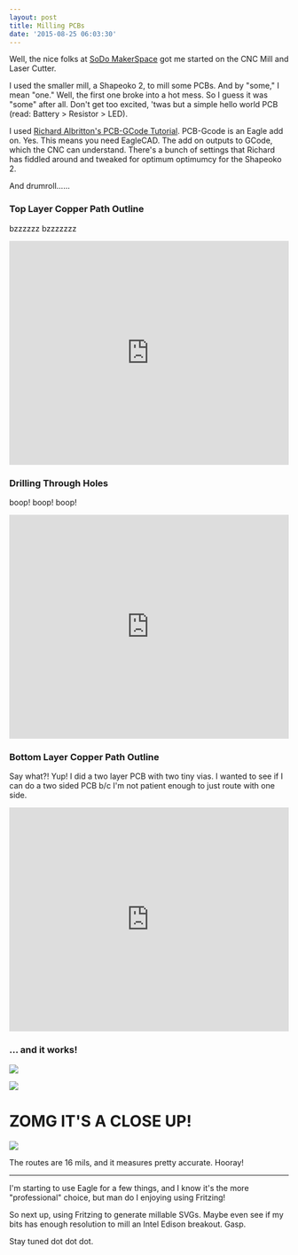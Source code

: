 ```yaml
---
layout: post
title: Milling PCBs
date: '2015-08-25 06:03:30'
---
```


Well, the nice folks at [SoDo MakerSpace](http://sodo.ms) got me started on the CNC Mill and Laser Cutter. 

I used the smaller mill, a Shapeoko 2, to mill some PCBs. And by "some," I mean "one." Well, the first one broke into a hot mess. So I guess it was "some" after all. Don't get too excited, 'twas  but a simple hello world PCB (read: Battery > Resistor > LED).

I used [Richard Albritton's PCB-GCode Tutorial](www.richa1.com/RichardAlbritton/create-g-code-from-an-eagle-file/). PCB-Gcode is an Eagle add on. Yes. This means you need EagleCAD. The add on outputs to GCode, which the CNC can understand. There's a bunch of settings that Richard has fiddled around and tweaked for optimum optimumcy for the Shapeoko 2.

And drumroll...... 

### Top Layer Copper Path Outline

bzzzzzz bzzzzzzz

<iframe class="macdown-hide imgur-embed" width="100%" height="404" frameborder="0" src="http://i.imgur.com/Aiqasn9.gifv#embed"></iframe>

### Drilling Through Holes

boop! boop! boop!

<iframe class="macdown-hide imgur-embed" width="100%" height="404" frameborder="0" src="http://i.imgur.com/bRqK82h.gifv#embed"></iframe>


### Bottom Layer Copper Path Outline

Say what?! Yup! I did a two layer PCB with two tiny vias. I wanted to see if I can do a two sided PCB b/c I'm not patient enough to just route with one side. 

<iframe class="macdown-hide imgur-embed" width="100%" height="404" frameborder="0" src="http://i.imgur.com/h7XIdB2.gifv#embed"></iframe>

### ... and it works!

![](/content/images/2015/08/ledmill_front.jpg)

![](/content/images/2015/08/ledmill_back.jpg)

# ZOMG IT'S A CLOSE UP!

![](/content/images/2015/08/ledmill_02.jpg)

The routes are 16 mils, and it measures pretty accurate. Hooray!

---

I'm starting to use Eagle for a few things, and I know it's the more "professional" choice, but man do I enjoying using Fritzing!

So next up, using Fritzing to generate millable SVGs. Maybe even see if my bits has enough resolution to mill an Intel Edison breakout. Gasp.

Stay tuned dot dot dot.